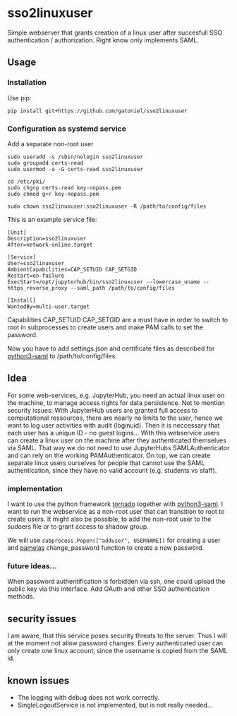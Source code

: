 # sso2linuxuser
Simple webserver that grants creation of a linux user after succesfull SSO authentication / authorization. Right know only implements  SAML.

## Usage

### Installation
Use pip:

    pip install git+https://github.com/gatoniel/sso2linuxuser
    
### Configuration as systemd service

Add a separate non-root user

    sudo useradd -s /sbin/nologin sso2linuxuser
    sudo groupadd certs-read
    sudo usermod -a -G certs-read sso2linuxuser

    cd /etc/pki/
    sudo chgrp certs-read key-nopass.pem
    sudo chmod g+r key-nopass.pem

    sudo chown sso2linuxuser:sso2linuxuser -R /path/to/config/files
    
This is an example service file:

    [Unit]
    Description=sso2linuxuser
    After=network-online.target

    [Service]
    User=sso2linuxuser
    AmbientCapabilities=CAP_SETUID CAP_SETGID
    Restart=on-failure
    ExecStart=/opt/jupyterhub/bin/sso2linuxuser --lowercase_uname --https_reverse_proxy --saml_path /path/to/config/files

    [Install]
    WantedBy=multi-user.target

Capabilities CAP_SETUID CAP_SETGID are a must have in order to switch to root in subprocesses to create users and make PAM calls to set the password.

Now you have to add settings.json and certificate files as described for [python3-saml](https://github.com/onelogin/python3-saml/) to /path/to/config/files.

## Idea
For some web-services, e.g. JupyterHub, you need an actual linux user on the machine, to manage access rights for data persistence. Not to mention security issues: With JupyterHub users are granted full access to computational ressources, there are nearly no limits to the user, hence we want to log user activities with audit (loginuid). Then it is neccessary that each user has a unique ID - no guest logins... With this webservice users can create a linux user on the machine after they authenticated themselves via SAML. That way we do not need to use JupyterHubs SAMLAuthenticator and can rely on the working PAMAuthenticator. On top, we can create separate linux users ourselves for people that cannot use the SAML authentication, since they have no valid account (e.g. students vs staff).

### implementation
I want to use the python framework [tornado](https://www.tornadoweb.org/en/stable/) together with [python3-saml](https://github.com/onelogin/python3-saml/). I want to run the webservice as a non-root user that can transition to root to create users. It might also be possible, to add the non-root user to the sudoers file or to grant access to shadow group.

We will use `subprocess.Popen(["adduser", USERNAME])` for creating a user and [pamelas](https://github.com/minrk/pamela) change_password function to create a new password.

### future ideas...
When password authentification is forbidden via ssh, one could upload the public key via this interface. Add OAuth and other SSO authentication methods.

## security issues
I am aware, that this service poses security threats to the server. Thus I will at the moment not allow password changes. Every authenticated user can only create one linux account, since the username is copied from the SAML id.

## known issues
- The logging with debug does not work correctly.
- SingleLogoutService is not implemented, but is not really needed...
